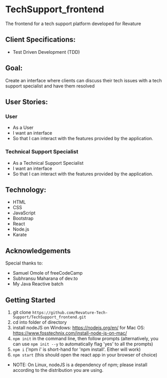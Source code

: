 # TechSupport_frontend
The frontend for a tech support platform developed for Revature


## Client Specifications:
- Test Driven Development (TDD)


## Goal:
Create an interface where clients can discuss their tech issues with a tech support specialist and have them resolved


## User Stories:
### User
- As a User
- I want an interface
- So that I can interact with the features provided by the application.

### Technical Support Specialist
- As a Technical Support Specialist
- I want an interface
- So that I can interact with the features provided by the application.


## Technology:
- HTML
- CSS
- JavaScript
- Bootstrap
- React 
- Node.js
- Karate


## Acknowledgements
Special thanks to:
- Samuel Omole of freeCodeCamp
- Subhransu Maharana of dev.to
- My Java Reactive batch


## Getting Started
1) git clone ```https://github.com/Revature-Tech-Support/TechSupport_frontend.git```
2) cd into folder of directory
3) install nodeJS on Windows: https://nodejs.org/en/
    for Mac OS: https://www.fosstechnix.com/install-node-js-on-mac/
4) ```npm init``` in the command line, then follow prompts (alternatively, you can use ```npm init --y``` to automatically flag 'yes' to all the prompts)
5) ```npm i``` ('npm i' is short-hand for 'npm install'. Either will work)
6) ```npm start``` (this should open the react app in your browser of choice)
* NOTE: On Linux, nodeJS is a dependency of npm; please install according to the distribution you are using.
